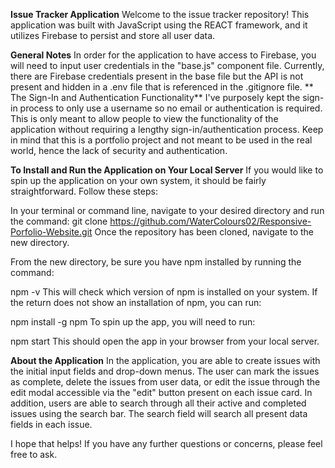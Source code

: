 **Issue Tracker Application**
Welcome to the issue tracker repository! This application was built with JavaScript using the REACT framework, and it utilizes Firebase to persist and store all user data.

**General Notes**
In order for the application to have access to Firebase, you will need to input user credentials in the "base.js" component file. Currently, there are Firebase credentials present in the base file but the API is not present and hidden in a .env file that is referenced in the .gitignore file.
**
The Sign-In and Authentication Functionality**
I've purposely kept the sign-in process to only use a username so no email or authentication is required. This is only meant to allow people to view the functionality of the application without requiring a lengthy sign-in/authentication process. Keep in mind that this is a portfolio project and not meant to be used in the real world, hence the lack of security and authentication.

**To Install and Run the Application on Your Local Server**
If you would like to spin up the application on your own system, it should be fairly straightforward. Follow these steps:

In your terminal or command line, navigate to your desired directory and run the command:
git clone https://github.com/WaterColours02/Responsive-Porfolio-Website.git
Once the repository has been cloned, navigate to the new directory.

From the new directory, be sure you have npm installed by running the command:

npm -v
This will check which version of npm is installed on your system. If the return does not show an installation of npm, you can run:

npm install -g npm
To spin up the app, you will need to run:


npm start
This should open the app in your browser from your local server.

**About the Application**
In the application, you are able to create issues with the initial input fields and drop-down menus. The user can mark the issues as complete, delete the issues from user data, or edit the issue through the edit modal accessible via the "edit" button present on each issue card. In addition, users are able to search through all their active and completed issues using the search bar. The search field will search all present data fields in each issue.

I hope that helps! If you have any further questions or concerns, please feel free to ask.
